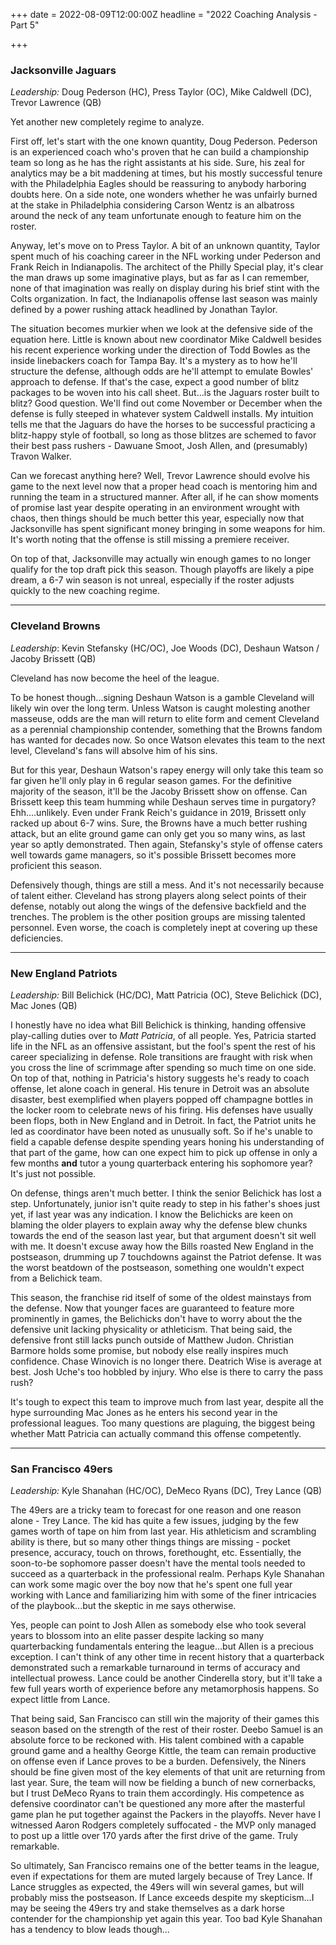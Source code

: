 +++
date = 2022-08-09T12:00:00Z
headline = "2022 Coaching Analysis - Part 5"

+++
### Jacksonville Jaguars

_Leadership:_ Doug Pederson (HC), Press Taylor (OC), Mike Caldwell (DC), Trevor Lawrence (QB)

Yet another new completely regime to analyze.

First off, let's start with the one known quantity, Doug Pederson. Pederson is an experienced coach who's proven that he can build a championship team so long as he has the right assistants at his side. Sure, his zeal for analytics may be a bit maddening at times, but his mostly successful tenure with the Philadelphia Eagles should be reassuring to anybody harboring doubts here. On a side note, one wonders whether he was unfairly burned at the stake in Philadelphia considering Carson Wentz is an albatross around the neck of any team unfortunate enough to feature him on the roster.

Anyway, let's move on to Press Taylor. A bit of an unknown quantity, Taylor spent much of his coaching career in the NFL working under Pederson and Frank Reich in Indianapolis. The architect of the Philly Special play, it's clear the man draws up some imaginative plays, but as far as I can remember, none of that imagination was really on display during his brief stint with the Colts organization. In fact, the Indianapolis offense last season was mainly defined by a power rushing attack headlined by Jonathan Taylor.

The situation becomes murkier when we look at the defensive side of the equation here. Little is known about new coordinator Mike Caldwell besides his recent experience working under the direction of Todd Bowles as the inside linebackers coach for Tampa Bay. It's a mystery as to how he'll structure the defense, although odds are he'll attempt to emulate Bowles' approach to defense. If that's the case, expect a good number of blitz packages to be woven into his call sheet. But...is the Jaguars roster built to blitz? Good question. We'll find out come November or December when the defense is fully steeped in whatever system Caldwell installs. My intuition tells me that the Jaguars do have the horses to be successful practicing a blitz-happy style of football, so long as those blitzes are schemed to favor their best pass rushers - Dawuane Smoot, Josh Allen, and (presumably) Travon Walker.

Can we forecast anything here? Well, Trevor Lawrence should evolve his game to the next level now that a proper head coach is mentoring him and running the team in a structured manner. After all, if he can show moments of promise last year despite operating in an environment wrought with chaos, then things should be much better this year, especially now that Jacksonville has spent significant money bringing in some weapons for him. It's worth noting that the offense is still missing a premiere receiver.

On top of that, Jacksonville may actually win enough games to no longer qualify for the top draft pick this season. Though playoffs are likely a pipe dream, a 6-7 win season is not unreal, especially if the roster adjusts quickly to the new coaching regime.

***

### Cleveland Browns

_Leadership_: Kevin Stefansky (HC/OC), Joe Woods (DC), Deshaun Watson / Jacoby Brissett (QB)

Cleveland has now become the heel of the league.

To be honest though...signing Deshaun Watson is a gamble Cleveland will likely win over the long term. Unless Watson is caught molesting another masseuse, odds are the man will return to elite form and cement Cleveland as a perennial championship contender, something that the Browns fandom has wanted for decades now. So once Watson elevates this team to the next level, Cleveland's fans will absolve him of his sins.

But for this year, Deshaun Watson's rapey energy will only take this team so far given he'll only play in 6 regular season games. For the definitive majority of the season, it'll be the Jacoby Brissett show on offense. Can Brissett keep this team humming while Deshaun serves time in purgatory? Ehh....unlikely. Even under Frank Reich's guidance in 2019, Brissett only racked up about 6-7 wins. Sure, the Browns have a much better rushing attack, but an elite ground game can only get you so many wins, as last year so aptly demonstrated. Then again, Stefansky's style of offense caters well towards game managers, so it's possible Brissett becomes more proficient this season.

Defensively though, things are still a mess. And it's not necessarily because of talent either. Cleveland has strong players along select points of their defense, notably out along the wings of the defensive backfield and the trenches. The problem is the other position groups are missing talented personnel. Even worse, the coach is completely inept at covering up these deficiencies.   

***

### New England Patriots

_Leadership:_ Bill Belichick (HC/DC), Matt Patricia (OC), Steve Belichick (DC), Mac Jones (QB)

I honestly have no idea what Bill Belichick is thinking, handing offensive play-calling duties over to _Matt Patricia_, of all people. Yes, Patricia started  life in the NFL as an offensive assistant, but the fool's spent the rest of his career specializing in defense. Role transitions are fraught with risk when you cross the line of scrimmage after spending so much time on one side. On top of that, nothing in Patricia's history suggests he's ready to coach offense, let alone coach in general. His tenure in Detroit was an absolute disaster, best exemplified when players popped off champagne bottles in the locker room to celebrate news of his firing. His defenses have usually been flops, both in New England and in Detroit. In fact, the Patriot units he led as coordinator have been noted as unusually soft. So if he's unable to field a capable defense despite spending years honing his understanding of that part of the game, how can one expect him to pick up offense in only a few months **and** tutor a young quarterback entering his sophomore year? It's just not possible.

On defense, things aren't much better. I think the senior Belichick has lost a step. Unfortunately, junior isn't quite ready to step in his father's shoes just yet, if last year was any indication. I know the Belichicks are keen on blaming the older players to explain away why the defense blew chunks towards the end of the season last year, but that argument doesn't sit well with me. It doesn't excuse away how the Bills roasted New England in the postseason, drumming up 7 touchdowns against the Patriot defense. It was the worst beatdown of the postseason, something one wouldn't expect from a Belichick team.

This season, the franchise rid itself of some of the oldest mainstays from the defense. Now that younger faces are guaranteed to feature more prominently in games, the Belichicks don't have to worry about the the defensive unit lacking physicality or athleticism. That being said, the defensive front still lacks punch outside of Matthew Judon. Christian Barmore holds some promise, but nobody else really inspires much confidence. Chase Winovich is no longer there. Deatrich Wise is average at best. Josh Uche's too hobbled by injury. Who else is there to carry the pass rush?

It's tough to expect this team to improve much from last year, despite all the hype surrounding Mac Jones as he enters his second year in the professional leagues. Too many questions are plaguing, the biggest being whether Matt Patricia can actually command this offense competently.

***

### San Francisco 49ers

_Leadership:_ Kyle Shanahan (HC/OC), DeMeco Ryans (DC), Trey Lance (QB)

The 49ers are a tricky team to forecast for one reason and one reason alone - Trey Lance. The kid has quite a few issues, judging by the few games worth of tape on him from last year. His athleticism and scrambling ability is there, but so many other things things are missing - pocket presence, accuracy, touch on throws, forethought, etc. Essentially, the soon-to-be sophomore passer doesn't have the mental tools needed to succeed as a quarterback in the professional realm. Perhaps Kyle Shanahan can work some magic over the boy now that he's spent one full year working with Lance and familiarizing him with some of the finer intricacies of the playbook...but the skeptic in me says otherwise.

Yes, people can point to Josh Allen as somebody else who took several years to blossom into an elite passer despite lacking so many quarterbacking fundamentals entering the league...but Allen is a precious exception. I can't think of any other time in recent history that a quarterback demonstrated such a remarkable turnaround in terms of accuracy and intellectual prowess. Lance could be another Cinderella story, but it'll take a few full years worth of experience before any metamorphosis happens. So expect little from Lance.

That being said, San Francisco can still win the majority of their games this season based on the strength of the rest of their roster. Deebo Samuel is an absolute force to be reckoned with. His talent combined with a capable ground game and a healthy George Kittle, the team can remain productive on offense even if Lance proves to be a burden. Defensively, the Niners should be fine given most of the key elements of that unit are returning from last year. Sure, the team will now be fielding a bunch of new cornerbacks, but I trust DeMeco Ryans to train them accordingly. His competence as defensive coordinator can't be questioned any more after the masterful game plan he put together against the Packers in the playoffs. Never have I witnessed Aaron Rodgers completely suffocated - the MVP only managed to post up a little over 170 yards after the first drive of the game. Truly remarkable.

So ultimately, San Francisco remains one of the better teams in the league, even if expectations for them are muted largely because of Trey Lance. If Lance struggles as expected, the 49ers will win several games, but will probably miss the postseason. If Lance exceeds despite my skepticism...I may be seeing the 49ers try and stake themselves as a dark horse contender for the championship yet again this year. Too bad Kyle Shanahan has a tendency to blow leads though...